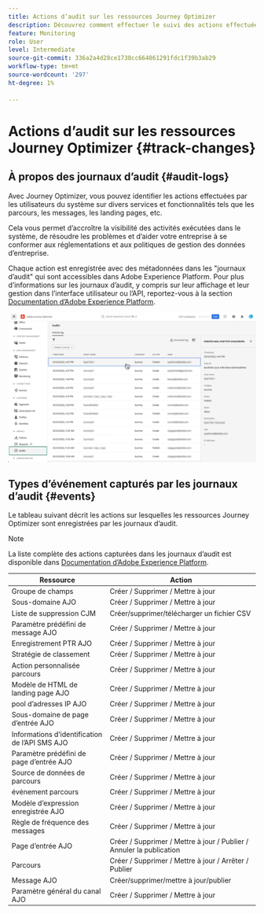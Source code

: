 ```yaml
---
title: Actions d’audit sur les ressources Journey Optimizer
description: Découvrez comment effectuer le suivi des actions effectuées sur les ressources Journey Optimizer.
feature: Monitoring
role: User
level: Intermediate
source-git-commit: 336a2a4d28ce1738cc664861291fdc1f39b3ab29
workflow-type: tm+mt
source-wordcount: '297'
ht-degree: 1%

---
```


# Actions d’audit sur les ressources Journey Optimizer {#track-changes}

## À propos des journaux d’audit {#audit-logs}

Avec Journey Optimizer, vous pouvez identifier les actions effectuées par les utilisateurs du système sur divers services et fonctionnalités tels que les parcours, les messages, les landing pages, etc.

Cela vous permet d’accroître la visibilité des activités exécutées dans le système, de résoudre les problèmes et d’aider votre entreprise à se conformer aux réglementations et aux politiques de gestion des données d’entreprise.

Chaque action est enregistrée avec des métadonnées dans les &quot;journaux d’audit&quot; qui sont accessibles dans Adobe Experience Platform. Pour plus d’informations sur les journaux d’audit, y compris sur leur affichage et leur gestion dans l’interface utilisateur ou l’API, reportez-vous à la section [Documentation d’Adobe Experience Platform](https://experienceleague.adobe.com/docs/experience-platform/landing/governance-privacy-security/audit-logs/overview.html).

![](assets/audit-logs.png)

## Types d’événement capturés par les journaux d’audit {#events}

Le tableau suivant décrit les actions sur lesquelles les ressources Journey Optimizer sont enregistrées par les journaux d’audit.

>[!NOTE]
>
>La liste complète des actions capturées dans les journaux d’audit est disponible dans [Documentation d’Adobe Experience Platform](https://experienceleague.adobe.com/docs/experience-platform/landing/governance-privacy-security/audit-logs/overview.html#category).

| Ressource | Action |
|-----------|------------------|
| Groupe de champs | Créer / Supprimer / Mettre à jour |
| Sous-domaine AJO | Créer / Supprimer / Mettre à jour |
| Liste de suppression CJM | Créer/supprimer/télécharger un fichier CSV |
| Paramètre prédéfini de message AJO | Créer / Supprimer / Mettre à jour |
| Enregistrement PTR AJO | Créer / Supprimer / Mettre à jour |
| Stratégie de classement | Créer / Supprimer / Mettre à jour |
| Action personnalisée parcours | Créer / Supprimer / Mettre à jour |
| Modèle de HTML de landing page AJO | Créer / Supprimer / Mettre à jour |
| pool d’adresses IP AJO | Créer / Supprimer / Mettre à jour |
| Sous-domaine de page d’entrée AJO | Créer / Supprimer / Mettre à jour |
| Informations d’identification de l’API SMS AJO | Créer / Supprimer / Mettre à jour |
| Paramètre prédéfini de page d’entrée AJO | Créer / Supprimer / Mettre à jour |
| Source de données de parcours | Créer / Supprimer / Mettre à jour |
| événement parcours | Créer / Supprimer / Mettre à jour |
| Modèle d’expression enregistrée AJO | Créer / Supprimer / Mettre à jour |
| Règle de fréquence des messages | Créer / Supprimer / Mettre à jour |
| Page d’entrée AJO | Créer / Supprimer / Mettre à jour / Publier / Annuler la publication |
| Parcours | Créer / Supprimer / Mettre à jour / Arrêter / Publier |
| Message AJO | Créer/supprimer/mettre à jour/publier |
| Paramètre général du canal AJO | Créer / Supprimer / Mettre à jour |

